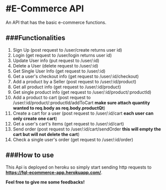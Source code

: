 # #E-Commerce API

An API that has the basic e-commerce functions.

## ###Functionalities

1. Sign Up (post request to /user/create returns user id)
2. Login (get request to /user/login returns user id)
3. Update User info (put request to /user/:id)
4. Delete a User (delete request to /user/:id)
5. Get Single User Info (get request to /user/:id)
6. Get a user's checkout info (get request to /user/:id/checkout)
7. Add a product by a Seller (post request to /user/:id/product)
8. Get all product info (get request to /user/:id/product)
9. Get single product info (get request to /user/:id/product/:productId)
10. Add a product to cart (post request to /user/:id/product/:productId/addToCart **make sure attach quantity wanted to req.body as req.body.productQt**)
11. Create a cart for a user (post request to /user/:id/cart **each user can only create one cart**)
12. Get a user's cart's items (get request to /user/:id/cart)
13. Send order (post request to /user/:id/cart/sendOrder **this will empty the cart but will not delete the cart**)
14. Check a single user's order (get request to /user/:id/order)

## ###How to use

This Api is deployed on heroku so simply start sending http requests to **https://fql-ecommerce-app.herokuapp.com/**.

**Feel free to give me some feedbacks!**
